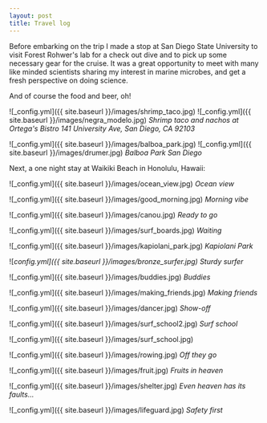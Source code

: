 ```yaml
---
layout: post
title: Travel log 
---
```



Before embarking on the trip I made a stop at San Diego State University to visit Forest Rohwer's lab for a check out dive and to pick up some necessary gear for the cruise.
It was a great opportunity to meet with many like minded scientists sharing my interest in marine microbes, and get a fresh perspective on doing science.

And of course the food and beer, oh!

![_config.yml]({{ site.baseurl }}/images/shrimp_taco.jpg)
![_config.yml]({{ site.baseurl }}/images/negra_modelo.jpg)
_Shrimp taco and nachos at Ortega's Bistro 141 University Ave, San Diego, CA 92103_

![_config.yml]({{ site.baseurl }}/images/balboa_park.jpg)
![_config.yml]({{ site.baseurl }}/images/drumer.jpg)
_Balboa Park San Diego_

Next, a one night stay at Waikiki Beach in Honolulu, Hawaii:

![_config.yml]({{ site.baseurl }}/images/ocean_view.jpg)
_Ocean view_

![_config.yml]({{ site.baseurl }}/images/good_morning.jpg)
_Morning vibe_

![_config.yml]({{ site.baseurl }}/images/canou.jpg)
_Ready to go_

![_config.yml]({{ site.baseurl }}/images/surf_boards.jpg)
_Waiting_

![_config.yml]({{ site.baseurl }}/images/kapiolani_park.jpg)
_Kapiolani Park_

![_config.yml]({{ site.baseurl }}/images/bronze_surfer.jpg)
_Sturdy surfer__

![_config.yml]({{ site.baseurl }}/images/buddies.jpg)
_Buddies_

![_config.yml]({{ site.baseurl }}/images/making_friends.jpg)
_Making friends_

![_config.yml]({{ site.baseurl }}/images/dancer.jpg)
_Show-off_

![_config.yml]({{ site.baseurl }}/images/surf_school2.jpg)
_Surf school_

![_config.yml]({{ site.baseurl }}/images/surf_school.jpg)


![_config.yml]({{ site.baseurl }}/images/rowing.jpg)
_Off they go_

![_config.yml]({{ site.baseurl }}/images/fruit.jpg)
_Fruits in heaven_

![_config.yml]({{ site.baseurl }}/images/shelter.jpg)
_Even heaven has its faults..._

![_config.yml]({{ site.baseurl }}/images/lifeguard.jpg)
_Safety first_
